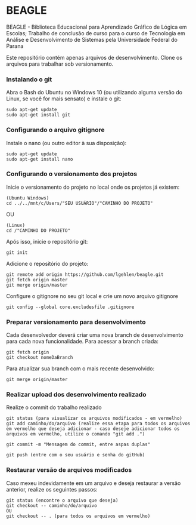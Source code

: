 # BEAGLE
BEAGLE - Biblioteca Educacional para Aprendizado Gráfico de Lógica em Escolas; Trabalho de conclusão de curso para o curso de Tecnologia em Análise e Desenvolvimento de Sistemas pela Universidade Federal do Parana

Este repositório contém apenas arquivos de desenvolvimento. Clone os arquivos para trabalhar sob versionamento.

### Instalando o git
Abra o Bash do Ubuntu no Windows 10 (ou utilizando alguma versão do Linux, se você for mais sensato) e instale o git:
```
sudo apt-get update
sudo apt-get install git
```

### Configurando o arquivo gitignore 
Instale o nano (ou outro editor à sua disposição):
```
sudo apt-get update
sudo apt-get install nano
```

### Configurando o versionamento dos projetos
Inicie o versionamento do projeto no local onde os projetos já existem:

```
(Ubuntu Windows)
cd ../../mnt/c/Users/"SEU USUÁRIO"/"CAMINHO DO PROJETO"
```
OU
```
(Linux)
cd /"CAMINHO DO PROJETO"
```

Após isso, inicie o repositório git:
```
git init
```
Adicione o repositório do projeto:
```
git remote add origin https://github.com/lgehlen/beagle.git
git fetch origin master
git merge origin/master
```

Configure o gitignore no seu git local e crie um novo arquivo gitignore
```
git config --global core.excludesfile .gitignore 
```

### Preparar versionamento para desenvolvimento
Cada desenvolvedor deverá criar uma nova branch de desenvolvimento para cada nova funcionalidade. Para acessar a branch criada:
```
git fetch origin
git checkout nomeDaBranch
```
Para atualizar sua branch com o mais recente desenvolvido:
```
git merge origin/master
```

### Realizar upload dos desenvolvimento realizado
Realize o commit do trabalho realizado
```
git status (para visualizar os arquivos modificados - em vermelho)
git add caminho/do/arquivo (realize essa etapa para todos os arquivos em vermelho que deseja adicionar - caso deseje adicionar todos os arquivos em vermelho, utilize o comando "git add .")

git commit -m "Mensagem do commit, entre aspas duplas"

git push (entre com o seu usuário e senha do gitHub)
```
### Restaurar versão de arquivos modificados
Caso mexeu indevidamente em um arquivo e deseja restaurar a versão anterior, realize os seguintes passos:
```
git status (encontre o arquivo que deseja)
git checkout -- caminho/do/arquivo
OU
git checkout -- . (para todos os arquivos em vermelho)
